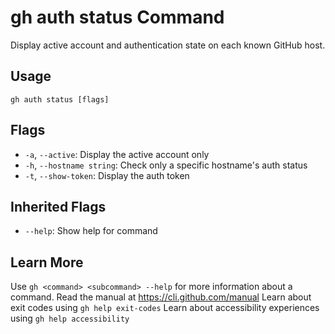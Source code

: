 # gh auth status Command

Display active account and authentication state on each known GitHub host.

## Usage

```
gh auth status [flags]
```

## Flags

*   `-a`, `--active`: Display the active account only
*   `-h`, `--hostname string`: Check only a specific hostname's auth status
*   `-t`, `--show-token`: Display the auth token

## Inherited Flags

*   `--help`: Show help for command

## Learn More

Use `gh <command> <subcommand> --help` for more information about a command.
Read the manual at https://cli.github.com/manual
Learn about exit codes using `gh help exit-codes`
Learn about accessibility experiences using `gh help accessibility`
